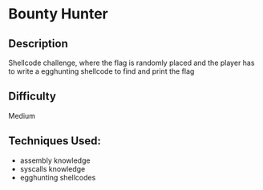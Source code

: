# Bounty Hunter
## Description
Shellcode challenge, where the flag is randomly placed and the player has to write a egghunting shellcode to find and print the flag
## Difficulty
Medium
## Techniques Used:
* assembly knowledge
* syscalls knowledge
* egghunting shellcodes
